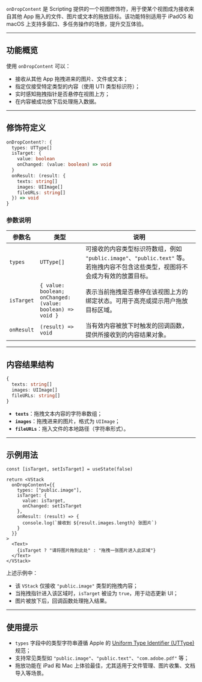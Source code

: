 `onDropContent` 是 Scripting 提供的一个视图修饰符，用于使某个视图成为接收来自其他 App 拖入的文件、图片或文本的拖放目标。该功能特别适用于 iPadOS 和 macOS 上支持多窗口、多任务操作的场景，提升交互体验。

---

## 功能概览

使用 `onDropContent` 可以：

* 接收从其他 App 拖拽进来的图片、文件或文本；
* 指定仅接受特定类型的内容（使用 UTI 类型标识符）；
* 实时感知拖拽指针是否悬停在视图上方；
* 在内容被成功放下后处理拖入数据。

---

## 修饰符定义

```ts
onDropContent?: {
  types: UTType[]
  isTarget: {
    value: boolean
    onChanged: (value: boolean) => void
  }
  onResult: (result: {
    texts: string[]
    images: UIImage[]
    fileURLs: string[]
  }) => void
}
```

### 参数说明

| 参数名        | 类型                                                        | 说明                                                                               |
| ---------- | --------------------------------------------------------- | -------------------------------------------------------------------------------- |
| `types`    | `UTType[]`                                                | 可接收的内容类型标识符数组，例如 `"public.image"`、`"public.text"` 等。若拖拽内容不包含这些类型，视图将不会成为有效的放置目标。 |
| `isTarget` | `{ value: boolean; onChanged: (value: boolean) => void }` | 表示当前拖拽是否悬停在该视图上方的绑定状态。可用于高亮或提示用户拖放目标区域。                                          |
| `onResult` | `(result) => void`                                        | 当有效内容被放下时触发的回调函数，提供所接收到的内容结果对象。                                                  |

---

## 内容结果结构

```ts
{
  texts: string[]
  images: UIImage[]
  fileURLs: string[]
}
```

* **`texts`**：拖拽文本内容的字符串数组；
* **`images`**：拖拽进来的图片，格式为 `UIImage`；
* **`fileURLs`**：拖入文件的本地路径（字符串形式）。

---

## 示例用法

```tsx
const [isTarget, setIsTarget] = useState(false)

return <VStack
  onDropContent={{
    types: ["public.image"],
    isTarget: {
      value: isTarget,
      onChanged: setIsTarget
    },
    onResult: (result) => {
      console.log(`接收到 ${result.images.length} 张图片`)
    }
  }}
>
  <Text>
    {isTarget ? "请将图片拖到此处" : "拖拽一张图片进入此区域"}
  </Text>
</VStack>
```

上述示例中：

* 该 `VStack` 仅接收 `"public.image"` 类型的拖拽内容；
* 当拖拽指针进入该区域时，`isTarget` 被设为 `true`，用于动态更新 UI；
* 图片被放下后，回调函数处理拖入结果。

---

## 使用提示

* `types` 字段中的类型字符串遵循 Apple 的 [Uniform Type Identifier (UTType)](https://developer.apple.com/documentation/uniformtypeidentifiers) 规范；
* 支持常见类型如 `"public.image"`、`"public.text"`、`"com.adobe.pdf"` 等；
* 拖放功能在 iPad 和 Mac 上体验最佳，尤其适用于文件管理、图片收集、文档导入等场景。
